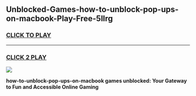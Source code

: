 
## Unblocked-Games-how-to-unblock-pop-ups-on-macbook-Play-Free-5llrg
<h3>
<a href="https://premium76.site?title=how-to-unblock-pop-ups-on-macbook&ref=21A">CLICK TO PLAY</a></h3>
<hr>

<h3>
<a href="https://premium76.site?title=how-to-unblock-pop-ups-on-macbook&ref=21A">CLICK 2 PLAY</a>
  
</h3>

<a href="https://premium76.site?title=how-to-unblock-pop-ups-on-macbook&ref=21A"><img src="https://clearcache.store/games.png"></a>


**how-to-unblock-pop-ups-on-macbook games unblocked: Your Gateway to Fun and Accessible Online Gaming**
